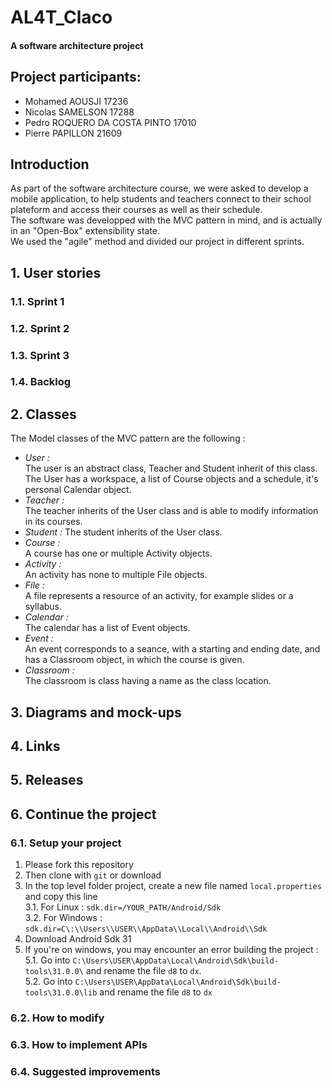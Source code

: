 # AL4T_Claco

#### A software architecture project

## **Project participants:**

- Mohamed AOUSJI 17236
- Nicolas SAMELSON 17288
- Pedro ROQUERO DA COSTA PINTO 17010
- Pierre PAPILLON 21609

## **Introduction**

As part of the software architecture course, we were asked to develop a mobile application, to help students and teachers connect to their school plateform and access their courses as well as their schedule.  
The software was developped with the MVC pattern in mind, and is actually in an "Open-Box" extensibility state.  
We used the "agile" method and divided our project in different sprints.

## 1. User stories

###  1.1. Sprint 1 

###  1.2. Sprint 2 

###  1.3. Sprint 3 

###  1.4. Backlog

## 2. Classes   

The Model classes of the MVC pattern are the following :

- *User :*  
The user is an abstract class, Teacher and Student inherit of this class. The User has a workspace, a list of Course objects and a schedule, it's personal Calendar object.
- *Teacher :*  
The teacher inherits of the User class and is able to modify information in its courses.
- *Student :* 
The student inherits of the User class. 
- *Course :*  
A course has one or multiple Activity objects.
- *Activity :*  
An activity has none to multiple File objects.
- *File :*  
A file represents a resource of an activity, for example slides or a syllabus.
- *Calendar :*  
The calendar has a list of Event objects.
- *Event :*  
An event corresponds to a seance, with a starting and ending date, and has a Classroom object, in which the course is given.
- *Classroom :*  
The classroom is class having a name as the class location.

## 3. Diagrams and mock-ups  

## 4. Links  

## 5. Releases  

## 6. Continue the project  

### 6.1. Setup your project
1. Please fork this repository
2. Then clone with ```git``` or download
3. In the top level folder project, create a new file named ```local.properties``` and copy this line  
3.1. For Linux : ```sdk.dir=/YOUR_PATH/Android/Sdk```  
3.2. For Windows : ```sdk.dir=C\:\\Users\\USER\\AppData\\Local\\Android\\Sdk```  
4. Download Android Sdk 31
5. If you're on windows, you may encounter an error building the project :  
5.1. Go into ```C:\Users\USER\AppData\Local\Android\Sdk\build-tools\31.0.0\``` and rename the file ```d8``` to ```dx```.  
5.2. Go into ```C:\Users\USER\AppData\Local\Android\Sdk\build-tools\31.0.0\lib``` and rename the file ```d8``` to ```dx```

### 6.2. How to modify

### 6.3. How to implement APIs

### 6.4. Suggested improvements
